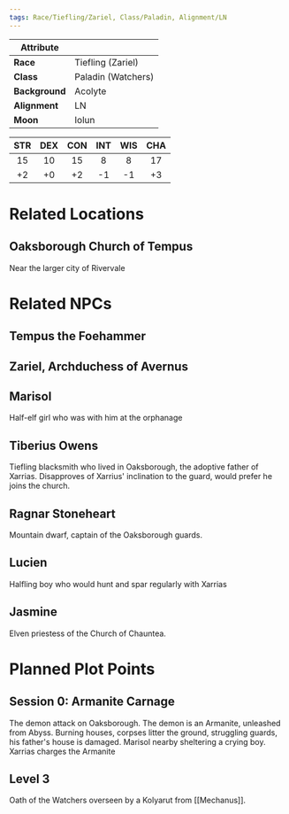 ```yaml
---
tags: Race/Tiefling/Zariel, Class/Paladin, Alignment/LN
---
```

 | Attribute      |                    |
 | -------------- | ------------------ |
 | **Race**       | Tiefling (Zariel)  |
 | **Class**      | Paladin (Watchers) |
 | **Background** | Acolyte            |
 | **Alignment**  | LN                 |
 | **Moon**       | Iolun              |

| STR | DEX | CON | INT | WIS | CHA |
|:---:|:---:|:---:|:---:|:---:|:---:|
| 15  | 10  | 15  |  8  |  8  | 17  |
| +2  | +0  | +2  | -1  | -1  | +3  |
# Related Locations
## Oaksborough Church of Tempus
Near the larger city of Rivervale
# Related NPCs
## Tempus the Foehammer
## Zariel, Archduchess of Avernus
## Marisol
Half-elf girl who was with him at the orphanage
## Tiberius Owens
Tiefling blacksmith who lived in Oaksborough, the adoptive father of Xarrias. Disapproves of Xarrius' inclination to the guard, would prefer he joins the church.
## Ragnar Stoneheart
Mountain dwarf, captain of the Oaksborough guards. 
## Lucien
Halfling boy who would hunt and spar regularly with Xarrias
## Jasmine
Elven priestess of the Church of Chauntea.
# Planned Plot Points
## Session 0: Armanite Carnage
The demon attack on Oaksborough. The demon is an Armanite, unleashed from Abyss. Burning houses, corpses litter the ground, struggling guards, his father's house is damaged. Marisol nearby sheltering a crying boy.
Xarrias charges the Armanite
## Level 3
Oath of the Watchers overseen by a Kolyarut from [[Mechanus]].
